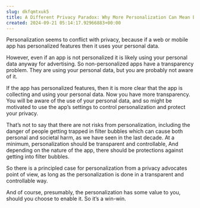 ```yaml
---  
slug: dkfqmtxuk5
title: A Different Privacy Paradox: Why More Personalization Can Mean Better Privacy
created: 2024-09-21 05:14:17.92966883+00:00
---  
```

Personalization seems to conflict with privacy, because if a web or mobile app has personalized features then it uses your personal data.

However, even if an app is not personalized it is likely using your personal data anyway for advertising. So non-personalized apps have a transparency problem. They are using your personal data, but you are probably not aware of it.

If the app has personalized features, then it is more clear that the app is collecting and using your personal data. Now you have more transparency. You will be aware of the use of your personal data, and so might be motivated to use the app’s settings to control personalization and protect your privacy.


That’s not to say that there are not risks from personalization, including the danger of people getting trapped in filter bubbles which can cause both personal and societal harm, as we have seen in the last decade. At a minimum, personalization should be transparent and controllable, And depending on the nature of the app, there should be protections against getting into filter bubbles.

So there is a principled case for personalization from a privacy advocates point of view, as long as the personalization is done in a transparent and controllable way.

And of course, presumably, the personalization has some value to you, should you choose to enable it.  So it’s a win-win.
